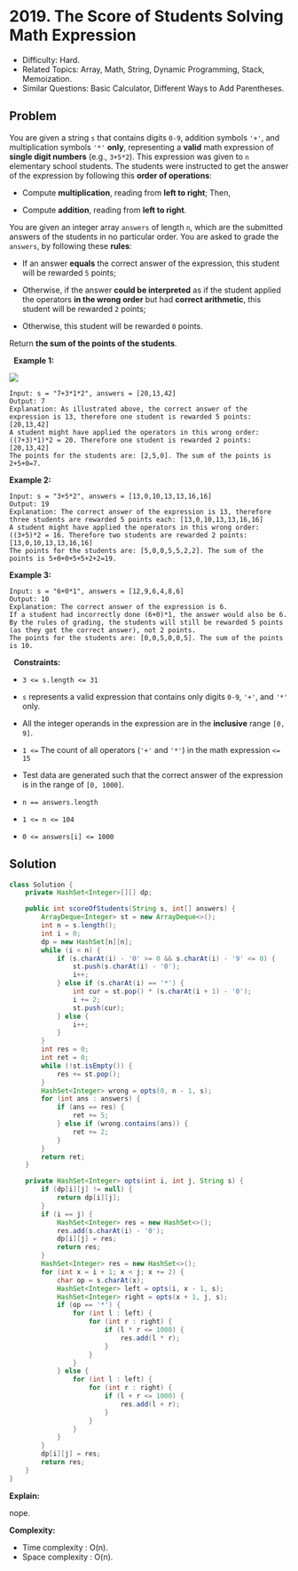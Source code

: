 # 2019. The Score of Students Solving Math Expression

- Difficulty: Hard.
- Related Topics: Array, Math, String, Dynamic Programming, Stack, Memoization.
- Similar Questions: Basic Calculator, Different Ways to Add Parentheses.

## Problem

You are given a string ```s``` that contains digits ```0-9```, addition symbols ```'+'```, and multiplication symbols ```'*'``` **only**, representing a **valid** math expression of **single digit numbers** (e.g., ```3+5*2```). This expression was given to ```n``` elementary school students. The students were instructed to get the answer of the expression by following this **order of operations**:


	
- Compute **multiplication**, reading from **left to right**; Then,
	
- Compute **addition**, reading from **left to right**.


You are given an integer array ```answers``` of length ```n```, which are the submitted answers of the students in no particular order. You are asked to grade the ```answers```, by following these **rules**:


	
- If an answer **equals** the correct answer of the expression, this student will be rewarded ```5``` points;
	
- Otherwise, if the answer **could be interpreted** as if the student applied the operators **in the wrong order** but had **correct arithmetic**, this student will be rewarded ```2``` points;
	
- Otherwise, this student will be rewarded ```0``` points.


Return **the sum of the points of the students**.

 
**Example 1:**

![](https://assets.leetcode.com/uploads/2021/09/17/student_solving_math.png)

```
Input: s = "7+3*1*2", answers = [20,13,42]
Output: 7
Explanation: As illustrated above, the correct answer of the expression is 13, therefore one student is rewarded 5 points: [20,13,42]
A student might have applied the operators in this wrong order: ((7+3)*1)*2 = 20. Therefore one student is rewarded 2 points: [20,13,42]
The points for the students are: [2,5,0]. The sum of the points is 2+5+0=7.
```

**Example 2:**

```
Input: s = "3+5*2", answers = [13,0,10,13,13,16,16]
Output: 19
Explanation: The correct answer of the expression is 13, therefore three students are rewarded 5 points each: [13,0,10,13,13,16,16]
A student might have applied the operators in this wrong order: ((3+5)*2 = 16. Therefore two students are rewarded 2 points: [13,0,10,13,13,16,16]
The points for the students are: [5,0,0,5,5,2,2]. The sum of the points is 5+0+0+5+5+2+2=19.
```

**Example 3:**

```
Input: s = "6+0*1", answers = [12,9,6,4,8,6]
Output: 10
Explanation: The correct answer of the expression is 6.
If a student had incorrectly done (6+0)*1, the answer would also be 6.
By the rules of grading, the students will still be rewarded 5 points (as they got the correct answer), not 2 points.
The points for the students are: [0,0,5,0,0,5]. The sum of the points is 10.
```

 
**Constraints:**


	
- ```3 <= s.length <= 31```
	
- ```s``` represents a valid expression that contains only digits ```0-9```, ```'+'```, and ```'*'``` only.
	
- All the integer operands in the expression are in the **inclusive** range ```[0, 9]```.
	
- ```1 <=``` The count of all operators (```'+'``` and ```'*'```) in the math expression ```<= 15```
	
- Test data are generated such that the correct answer of the expression is in the range of ```[0, 1000]```.
	
- ```n == answers.length```
	
- ```1 <= n <= 104```
	
- ```0 <= answers[i] <= 1000```



## Solution

```java
class Solution {
    private HashSet<Integer>[][] dp;

    public int scoreOfStudents(String s, int[] answers) {
        ArrayDeque<Integer> st = new ArrayDeque<>();
        int n = s.length();
        int i = 0;
        dp = new HashSet[n][n];
        while (i < n) {
            if (s.charAt(i) - '0' >= 0 && s.charAt(i) - '9' <= 0) {
                st.push(s.charAt(i) - '0');
                i++;
            } else if (s.charAt(i) == '*') {
                int cur = st.pop() * (s.charAt(i + 1) - '0');
                i += 2;
                st.push(cur);
            } else {
                i++;
            }
        }
        int res = 0;
        int ret = 0;
        while (!st.isEmpty()) {
            res += st.pop();
        }
        HashSet<Integer> wrong = opts(0, n - 1, s);
        for (int ans : answers) {
            if (ans == res) {
                ret += 5;
            } else if (wrong.contains(ans)) {
                ret += 2;
            }
        }
        return ret;
    }

    private HashSet<Integer> opts(int i, int j, String s) {
        if (dp[i][j] != null) {
            return dp[i][j];
        }
        if (i == j) {
            HashSet<Integer> res = new HashSet<>();
            res.add(s.charAt(i) - '0');
            dp[i][j] = res;
            return res;
        }
        HashSet<Integer> res = new HashSet<>();
        for (int x = i + 1; x < j; x += 2) {
            char op = s.charAt(x);
            HashSet<Integer> left = opts(i, x - 1, s);
            HashSet<Integer> right = opts(x + 1, j, s);
            if (op == '*') {
                for (int l : left) {
                    for (int r : right) {
                        if (l * r <= 1000) {
                            res.add(l * r);
                        }
                    }
                }
            } else {
                for (int l : left) {
                    for (int r : right) {
                        if (l + r <= 1000) {
                            res.add(l + r);
                        }
                    }
                }
            }
        }
        dp[i][j] = res;
        return res;
    }
}
```

**Explain:**

nope.

**Complexity:**

* Time complexity : O(n).
* Space complexity : O(n).
